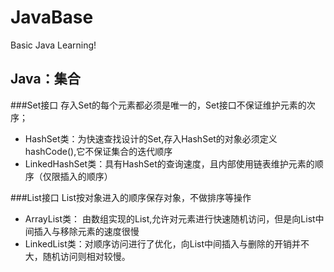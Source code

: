 # JavaBase
Basic Java Learning!
## Java：集合
###Set接口
 存入Set的每个元素都必须是唯一的，Set接口不保证维护元素的次序；

- HashSet类：为快速查找设计的Set,存入HashSet的对象必须定义hashCode(),它不保证集合的迭代顺序
- LinkedHashSet类：具有HashSet的查询速度，且内部使用链表维护元素的顺序（仅限插入的顺序）

###List接口
List按对象进入的顺序保存对象，不做排序等操作

- ArrayList类： 由数组实现的List,允许对元素进行快速随机访问，但是向List中间插入与移除元素的速度很慢
- LinkedList类：对顺序访问进行了优化，向List中间插入与删除的开销并不大，随机访问则相对较慢。



